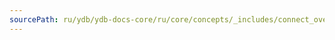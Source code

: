```yaml
---
sourcePath: ru/ydb/ydb-docs-core/ru/core/concepts/_includes/connect_overlay/database_example.md
---
```

